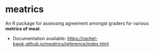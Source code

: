 # meatrics
An R package for assessing agreement amongst graders for various **metrics of meat**.
- Documentation available: https://rachel-kwok.github.io/meatrics/reference/index.html
